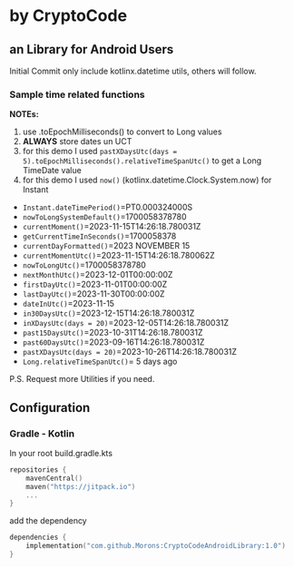# by CryptoCode

## an Library for Android Users

Initial Commit only include kotlinx.datetime utils, others will follow.

### Sample time related functions

**NOTEs:**
1. use .toEpochMilliseconds() to convert to Long values
2. **ALWAYS** store dates un UCT
3. for this demo I used `pastXDaysUtc(days = 5).toEpochMilliseconds().relativeTimeSpanUtc()` to get a Long TimeDate value 
4. for this demo I used `now()` (kotlinx.datetime.Clock.System.now) for Instant

* `Instant.dateTimePeriod()`=PT0.000324000S
* `nowToLongSystemDefault()`=1700058378780
* `currentMoment()`=2023-11-15T14:26:18.780031Z
* `getCurrentTimeInSeconds()`=1700058378
* `currentDayFormatted()`=2023 NOVEMBER 15
* `currentMomentUtc()`=2023-11-15T14:26:18.780062Z
* `nowToLongUtc()`=1700058378780
* `nextMonthUtc()`=2023-12-01T00:00:00Z
* `firstDayUtc()`=2023-11-01T00:00:00Z
* `lastDayUtc()`=2023-11-30T00:00:00Z
* `dateInUtc()`=2023-11-15
* `in30DaysUtc()`=2023-12-15T14:26:18.780031Z
* `inXDaysUtc(days = 20)`=2023-12-05T14:26:18.780031Z
* `past15DaysUtc()`=2023-10-31T14:26:18.780031Z
* `past60DaysUtc()`=2023-09-16T14:26:18.780031Z
* `pastXDaysUtc(days = 20)`=2023-10-26T14:26:18.780031Z
* `Long.relativeTimeSpanUtc()`= 5 days ago

P.S. Request more Utilities if you need.

## Configuration

### Gradle - Kotlin

In your root build.gradle.kts

```kotlin
repositories {
	mavenCentral()
	maven("https://jitpack.io")
	...
}
```
add the dependency
```kotlin
dependencies {
	implementation("com.github.Morons:CryptoCodeAndroidLibrary:1.0")
}
```